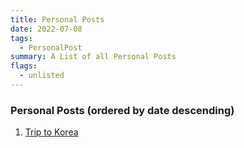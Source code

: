 ```yaml
---
title: Personal Posts
date: 2022-07-08
tags: 
  - PersonalPost
summary: A List of all Personal Posts
flags: 
  - unlisted
---
```


### Personal Posts (ordered by date descending)

1. [Trip to Korea](./personal/koreatrip/)